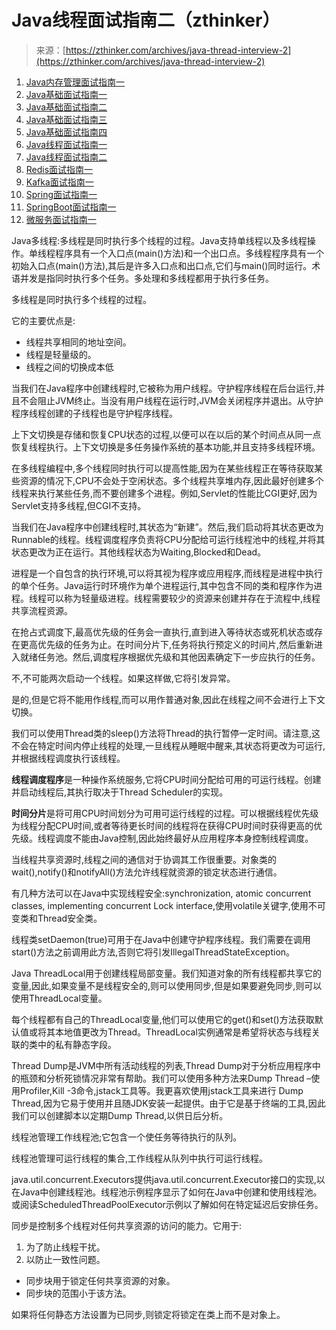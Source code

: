 <!--yml
category: Java
date: 2022-11-19 13:21:49
-->

# Java线程面试指南二（zthinker）

> 来源：[https://zthinker.com/archives/java-thread-interview-2](https://zthinker.com/archives/java-thread-interview-2)

1.  [Java内存管理面试指南一](https://zthinker.com/archives/java-memory-interview-1)
2.  [Java基础面试指南一](https://zthinker.com/archives/java-basic-interview-1)
3.  [Java基础面试指南二](https://zthinker.com/archives/java-basic-interview-2)
4.  [Java基础面试指南三](https://zthinker.com/archives/java-basic-interview-3)
5.  [Java基础面试指南四](https://zthinker.com/archives/java-basic-interview-4)
6.  [Java线程面试指南一](https://zthinker.com/archives/java-thread-interview-1)
7.  [Java线程面试指南二](https://zthinker.com/archives/java-thread-interview-2)
8.  [Redis面试指南一](https://zthinker.com/archives/redis-interview-1)
9.  [Kafka面试指南一](https://zthinker.com/archives/kafka-interview-1)
10.  [Spring面试指南一](https://zthinker.com/archives/spring-interview-1)
11.  [SpringBoot面试指南一](https://zthinker.com/archives/springboot-interview-1)
12.  [微服务面试指南一](https://zthinker.com/archives/microservice-interview-1)

Java多线程:多线程是同时执行多个线程的过程。Java支持单线程以及多线程操作。单线程程序具有一个入口点(main()方法)和一个出口点。多线程程序具有一个初始入口点(main()方法),其后是许多入口点和出口点,它们与main()同时运行。术语并发是指同时执行多个任务。多处理和多线程都用于执行多任务。

多线程是同时执行多个线程的过程。

它的主要优点是:

*   线程共享相同的地址空间。
*   线程是轻量级的。
*   线程之间的切换成本低

当我们在Java程序中创建线程时,它被称为用户线程。守护程序线程在后台运行,并且不会阻止JVM终止。当没有用户线程在运行时,JVM会关闭程序并退出。从守护程序线程创建的子线程也是守护程序线程。

上下文切换是存储和恢复CPU状态的过程,以便可以在以后的某个时间点从同一点恢复线程执行。上下文切换是多任务操作系统的基本功能,并且支持多线程环境。

在多线程编程中,多个线程同时执行可以提高性能,因为在某些线程正在等待获取某些资源的情况下,CPU不会处于空闲状态。多个线程共享堆内存,因此最好创建多个线程来执行某些任务,而不要创建多个进程。例如,Servlet的性能比CGI更好,因为Servlet支持多线程,但CGI不支持。

当我们在Java程序中创建线程时,其状态为“新建”。然后,我们启动将其状态更改为Runnable的线程。线程调度程序负责将CPU分配给可运行线程池中的线程,并将其状态更改为正在运行。其他线程状态为Waiting,Blocked和Dead。

进程是一个自包含的执行环境,可以将其视为程序或应用程序,而线程是进程中执行的单个任务。Java运行时环境作为单个进程运行,其中包含不同的类和程序作为进程。线程可以称为轻量级进程。线程需要较少的资源来创建并存在于流程中,线程共享流程资源。

在抢占式调度下,最高优先级的任务会一直执行,直到进入等待状态或死机状态或存在更高优先级的任务为止。在时间分片下,任务将执行预定义的时间片,然后重新进入就绪任务池。然后,调度程序根据优先级和其他因素确定下一步应执行的任务。

不,不可能两次启动一个线程。如果这样做,它将引发异常。

是的,但是它将不能用作线程,而可以用作普通对象,因此在线程之间不会进行上下文切换。

我们可以使用Thread类的sleep()方法将Thread的执行暂停一定时间。请注意,这不会在特定时间内停止线程的处理,一旦线程从睡眠中醒来,其状态将更改为可运行,并根据线程调度执行该线程。

**线程调度程序**是一种操作系统服务,它将CPU时间分配给可用的可运行线程。创建并启动线程后,其执行取决于Thread Scheduler的实现。

**时间分片**是将可用CPU时间划分为可用可运行线程的过程。可以根据线程优先级为线程分配CPU时间,或者等待更长时间的线程将在获得CPU时间时获得更高的优先级。线程调度不能由Java控制,因此始终最好从应用程序本身控制线程调度。

当线程共享资源时,线程之间的通信对于协调其工作很重要。对象类的wait(),notify()和notifyAll()方法允许线程就资源的锁定状态进行通信。

有几种方法可以在Java中实现线程安全:synchronization, atomic concurrent classes, implementing concurrent Lock interface,使用volatile关键字,使用不可变类和Thread安全类。

线程类setDaemon(true)可用于在Java中创建守护程序线程。我们需要在调用start()方法之前调用此方法,否则它将引发IllegalThreadStateException。

Java ThreadLocal用于创建线程局部变量。我们知道对象的所有线程都共享它的变量,因此,如果变量不是线程安全的,则可以使用同步,但是如果要避免同步,则可以使用ThreadLocal变量。

每个线程都有自己的ThreadLocal变量,他们可以使用它的get()和set()方法获取默认值或将其本地值更改为Thread。ThreadLocal实例通常是希望将状态与线程关联的类中的私有静态字段。

Thread Dump是JVM中所有活动线程的列表,Thread Dump对于分析应用程序中的瓶颈和分析死锁情况非常有帮助。我们可以使用多种方法来Dump Thread –使用Profiler,Kill -3命令,jstack工具等。我更喜欢使用jstack工具来进行 Dump Thread,因为它易于使用并且随JDK安装一起提供。由于它是基于终端的工具,因此我们可以创建脚本以定期Dump Thread,以供日后分析。

线程池管理工作线程池;它包含一个使任务等待执行的队列。

线程池管理可运行线程的集合,工作线程从队列中执行可运行线程。

java.util.concurrent.Executors提供java.util.concurrent.Executor接口的实现,以在Java中创建线程池。线程池示例程序显示了如何在Java中创建和使用线程池。或阅读ScheduledThreadPoolExecutor示例以了解如何在特定延迟后安排任务。

同步是控制多个线程对任何共享资源的访问的能力。它用于:

1.  为了防止线程干扰。
2.  以防止一致性问题。

*   同步块用于锁定任何共享资源的对象。
*   同步块的范围小于该方法。

如果将任何静态方法设置为已同步,则锁定将锁定在类上而不是对象上。